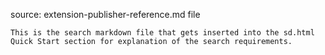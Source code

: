 source: extension-publisher-reference.md file

    This is the search markdown file that gets inserted into the sd.html Quick Start section for explanation of the search requirements.
